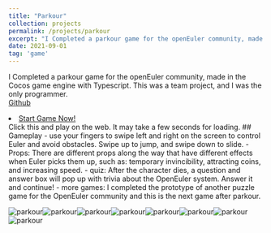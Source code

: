 ```yaml
---
title: "Parkour"
collection: projects
permalink: /projects/parkour
excerpt: "I Completed a parkour game for the openEuler community, made in the Cocos game engine with  Typescript. This was a team project, and I was the only programmer.<br/><img src='/images/parkour1.png'>"
date: 2021-09-01
tag: 'game'
---
```


I Completed a parkour game for the openEuler community, made in the Cocos game engine with  Typescript. This was a team project, and I was the only programmer.   
[Github](https://github.com/jinjinhe2001/Parkour-Game)
<li class="masthead__menu-item"><a href="https://jinjinhe2001.github.io/web-desktop/index.html">Start Game Now! </a></li> Click this and play on the web. It may take a few seconds for loading.
## Gameplay
- use your fingers to swipe left and right on the screen to control Euler and avoid obstacles. Swipe up to jump, and swipe down to slide.
- Props: There are different props along the way that have different effects when Euler picks them up, such as: temporary invincibility, attracting coins, and increasing speed.
- quiz: After the character dies, a question and answer box will pop up with trivia about the OpenEuler system. Answer it and continue!
- more games: I completed the prototype of another puzzle game for the OpenEuler community and this is the next game after parkour.  

![parkour](http://jinjinhe2001.github.io/images/parkour/1.png)![parkour](http://jinjinhe2001.github.io/images/parkour/2.png)![parkour](http://jinjinhe2001.github.io/images/parkour/3.png)![parkour](http://jinjinhe2001.github.io/images/parkour/4.png)![parkour](http://jinjinhe2001.github.io/images/parkour/5.png)![parkour](http://jinjinhe2001.github.io/images/parkour/6.png)![parkour](http://jinjinhe2001.github.io/images/parkour/7.png)![parkour](http://jinjinhe2001.github.io/images/parkour/8.png)


